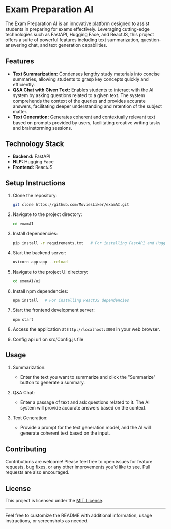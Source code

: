 
# Exam Preparation AI

The Exam Preparation AI is an innovative platform designed to assist students in preparing for exams effectively. Leveraging cutting-edge technologies such as FastAPI, Hugging Face, and ReactJS, this project offers a suite of powerful features including text summarization, question-answering chat, and text generation capabilities.

## Features

- **Text Summarization:** Condenses lengthy study materials into concise summaries, allowing students to grasp key concepts quickly and efficiently.
- **Q&A Chat with Given Text:** Enables students to interact with the AI system by asking questions related to a given text. The system comprehends the context of the queries and provides accurate answers, facilitating deeper understanding and retention of the subject matter.
- **Text Generation:** Generates coherent and contextually relevant text based on prompts provided by users, facilitating creative writing tasks and brainstorming sessions.

## Technology Stack

- **Backend:** FastAPI
- **NLP:** Hugging Face
- **Frontend:** ReactJS

## Setup Instructions

1. Clone the repository:

   ```bash
   git clone https://github.com/MoviesLiker/examAI.git
   ```

2. Navigate to the project directory:

   ```bash
   cd examAI
   ```

3. Install dependencies:

   ```bash
   pip install -r requirements.txt   # For installing FastAPI and Hugging Face dependencies
   ```

4. Start the backend server:

   ```bash
   uvicorn app:app --reload
   ```
   
5. Navigate to the project UI directory:

   ```bash
   cd examAI/ui
   ```

6. Install npm dependencies:

   ```bash
   npm install   # For installing ReactJS dependencies
   ```

7. Start the frontend development server:

   ```bash
   npm start
   ```

6. Access the application at `http://localhost:3000` in your web browser.

7. Config api url on src/Config.js file


## Usage

1. Summarization:
   - Enter the text you want to summarize and click the "Summarize" button to generate a summary.
  
2. Q&A Chat:
   - Enter a passage of text and ask questions related to it. The AI system will provide accurate answers based on the context.

3. Text Generation:
   - Provide a prompt for the text generation model, and the AI will generate coherent text based on the input.

## Contributing

Contributions are welcome! Please feel free to open issues for feature requests, bug fixes, or any other improvements you'd like to see. Pull requests are also encouraged.

## License

This project is licensed under the [MIT License](LICENSE).

---

Feel free to customize the README with additional information, usage instructions, or screenshots as needed.
